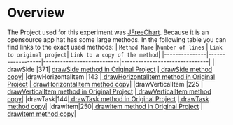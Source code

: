 # Overview
The Project used for this experiment was <a href="https://github.com/jfree/jfreechart">JFreeChart</a>. Because it is an opensource app hat has some large methods. 
In the following table you can find links to the exact used methods:
| `Method Name` |`Number of lines` | `Link to original project`| `Link to a copy of the method`|
|---------------|------------------|---------------------------|-------------------------------|
| drawSide  |371| <a href="https://github.com/jfree/jfreechart/blob/f574e3d9585d29c30af6ceb4b56b8bfdd9b14e42/src/main/java/org/jfree/chart/plot/PiePlot3D.java"> drawSide method in Original Project</a > |<a href="https://github.com/Aleli03/LinksToMethods/blob/master/Copy%20of%20methods/DrawSideMethod.java"> drawSide method copy</a >|
|drawHorizontalItem |143 |<a href="https://github.com/jfree/jfreechart/blob/f574e3d9585d29c30af6ceb4b56b8bfdd9b14e42/src/main/java/org/jfree/chart/renderer/category/BoxAndWhiskerRenderer.java"> drawHorizontalItem method in Original Project</a > |<a href="https://github.com/Aleli03/LinksToMethods/blob/master/Copy%20of%20methods/drawHorizontalItemMethod.java"> drawHorizontalItem method copy</a >|
|drawVerticalItem |225 |<a href="https://github.com/jfree/jfreechart/blob/f574e3d9585d29c30af6ceb4b56b8bfdd9b14e42/src/main/java/org/jfree/chart/renderer/category/BoxAndWhiskerRenderer.java"> drawVerticalItem method in Original Project</a > |<a href="https://github.com/Aleli03/LinksToMethods/blob/master/Copy%20of%20methods/drawVerticalItemMethod.java"> drawVerticalItem method copy</a >|
|drawTask|144|<a href="https://github.com/jfree/jfreechart/blob/f574e3d9585d29c30af6ceb4b56b8bfdd9b14e42/src/main/java/org/jfree/chart/renderer/category/GanttRenderer.java"> drawTask method in Original Project</a > |<a href="https://github.com/Aleli03/LinksToMethods/blob/master/Copy%20of%20methods/drawTaskMethod.java"> drawTask method copy</a >|
|drawItem|250|<a href="https://github.com/jfree/jfreechart/blob/f574e3d9585d29c30af6ceb4b56b8bfdd9b14e42/src/main/java/org/jfree/chart/renderer/xy/StackedXYAreaRenderer2.java"> drawItem method in Original Project</a > |<a href="https://github.com/Aleli03/LinksToMethods/blob/master/Copy%20of%20methods/drawItemMethod.java"> drawItem method copy</a >|

